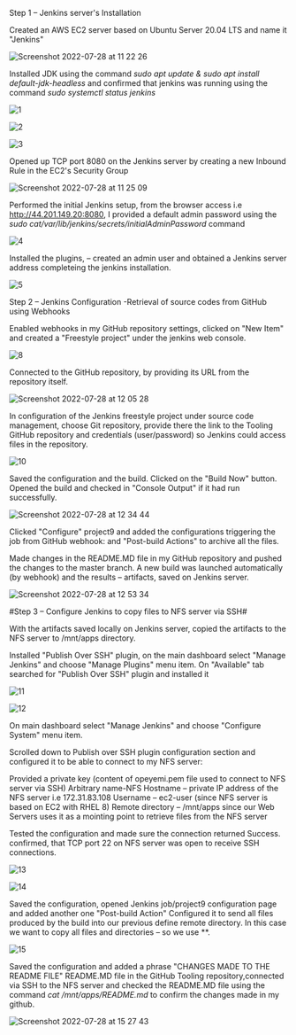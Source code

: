 Step 1 – Jenkins server's Installation

Created an AWS EC2 server based on Ubuntu Server 20.04 LTS and name it "Jenkins"

![Screenshot 2022-07-28 at 11 22 26](https://user-images.githubusercontent.com/79456052/181483344-11f6f6ae-6c4f-4777-975b-105092c6b44e.png)

Installed JDK using the command *sudo apt update & sudo apt install default-jdk-headless* and confirmed that jenkins was running using the command *sudo systemctl status jenkins*

![1](https://user-images.githubusercontent.com/79456052/181481293-909c3a1c-a0b7-49a1-aa06-1f83d0cf1001.png)

![2](https://user-images.githubusercontent.com/79456052/181481465-d98c6a84-ac81-4501-9db8-146a6d7ed3a1.png)

![3](https://user-images.githubusercontent.com/79456052/181481483-02966dae-204e-4bcf-b96a-04a59c56ac25.png)

Opened up TCP port 8080 on the Jenkins server by creating a new Inbound Rule in the EC2's Security Group

![Screenshot 2022-07-28 at 11 25 09](https://user-images.githubusercontent.com/79456052/181483968-fdb3b3cf-65a8-4a51-b903-a20e8ea4f871.png)

Performed the initial Jenkins setup, from the  browser access i.e http://44.201.149.20:8080, I provided a default admin password using the *sudo cat/var/lib/jenkins/secrets/initialAdminPassword* command

![4](https://user-images.githubusercontent.com/79456052/181485287-aae80492-1b20-4ca1-9dfc-a151fe1b7eaf.png)

Installed the plugins, – created an admin user and obtained a Jenkins server address completeing the  jenkins installation. 

![5](https://user-images.githubusercontent.com/79456052/181484438-3ebe4cd3-5e17-462b-847c-2bf701406c79.png)

Step 2 – Jenkins Configuration -Retrieval of source codes from GitHub using Webhooks

Enabled webhooks in my  GitHub repository settings, clicked on "New Item" and created a "Freestyle project" under the jenkins web console.

![8](https://user-images.githubusercontent.com/79456052/181490277-1bcf060c-16ff-4bcb-872b-cf39083d1ffe.png)

Connected to the GitHub repository, by providing its URL from the repository itself.

![Screenshot 2022-07-28 at 12 05 28](https://user-images.githubusercontent.com/79456052/181491009-4bf98e44-2047-4648-9343-41574a89b549.png)

In configuration of the Jenkins freestyle project under source code management, choose Git repository, provide there the link to the Tooling GitHub repository and credentials (user/password) so Jenkins could access files in the repository.

![10](https://user-images.githubusercontent.com/79456052/181491649-8f9ff196-8d6d-49ad-bdbf-ef0b91b24d39.png)


Saved the configuration and  the build. Clicked on the "Build Now" button. Opened the build and checked in "Console Output" if it had run successfully.

![Screenshot 2022-07-28 at 12 34 44](https://user-images.githubusercontent.com/79456052/181497567-46a84342-7e59-468d-bd65-3f56c91d9245.png)

Clicked "Configure" project9 and added the configurations triggering the job from GitHub webhook:
and "Post-build Actions" to archive all the files.


Made changes in the README.MD file in my GitHub repository and pushed the changes to the master branch.
A new build was launched automatically (by webhook) and the results – artifacts, saved on Jenkins server.

![Screenshot 2022-07-28 at 12 53 34](https://user-images.githubusercontent.com/79456052/181498764-698be02e-1ab3-4fd4-9a73-549896eed8cd.png)

#Step 3 – Configure Jenkins to copy files to NFS server via SSH#

With the artifacts saved locally on Jenkins server, copied the artifacts to the NFS server to /mnt/apps directory.

Installed "Publish Over SSH" plugin, on the main dashboard select "Manage Jenkins" and choose "Manage Plugins" menu item. On "Available" tab searched for "Publish Over SSH" plugin and installed it

![11](https://user-images.githubusercontent.com/79456052/181505212-09d90fc1-4fd0-462e-bd01-7b36af7f96f0.png)

![12](https://user-images.githubusercontent.com/79456052/181505352-91615033-97fc-4cbc-b1c9-fae575646cf1.png)

On main dashboard select "Manage Jenkins" and choose "Configure System" menu item.

Scrolled down to Publish over SSH plugin configuration section and configured it to be able to connect to my NFS server:

Provided a private key (content of opeyemi.pem file used to connect to NFS server via SSH)
Arbitrary name-NFS
Hostname – private IP address of the NFS server i.e 172.31.83.108
Username – ec2-user (since NFS server is based on EC2 with RHEL 8)
Remote directory – /mnt/apps since our Web Servers uses it as a mointing point to retrieve files from the NFS server


Tested the configuration and made sure the connection returned Success. confirmed, that TCP port 22 on NFS server was open to receive SSH connections. 


![13](https://user-images.githubusercontent.com/79456052/181505552-9e39645f-9313-4462-a906-7a079a6392fb.png)

![14](https://user-images.githubusercontent.com/79456052/181506808-68b9f1ce-484e-4032-9a0a-4973976ce547.png)


Saved the configuration, opened Jenkins job/project9 configuration page and added another one "Post-build Action" Configured it to send all files produced by the build into our previous define remote directory. In this case we want to copy all files and directories – so we use **.

![15](https://user-images.githubusercontent.com/79456052/181506433-572e6d39-f415-4f75-a09c-bcbde5701918.png)

Saved the configuration and added a phrase "CHANGES MADE TO THE README FILE" README.MD file in the GitHub Tooling repository,connected via SSH to the NFS server and checked the README.MD file using the command *cat /mnt/apps/README.md* to confirm the changes made in my github.

![Screenshot 2022-07-28 at 15 27 43](https://user-images.githubusercontent.com/79456052/181546641-704a5bd6-4fcd-4e80-9c84-9a177cc60d70.png)








